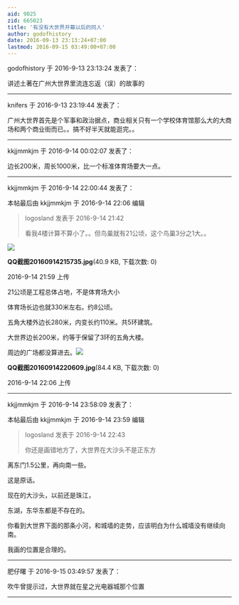 ```yaml
---
aid: 9025
zid: 665023
title: '有没有大世界开幕以后的同人'
author: godofhistory
date: 2016-09-13 23:13:24+07:00
lastmod: 2016-09-15 03:49:00+07:00
---
```


godofhistory 于 2016-9-13 23:13:24 发表了：

讲述土著在广州大世界里流连忘返（误）的故事的

---------

knifers 于 2016-9-13 23:19:44 发表了：

广州大世界首先是个军事和政治据点，商业相关只有一个学校体育馆那么大的大商场和两个商业街而已。。搞不好半天就能逛完。。

---------

kkjjmmkjm 于 2016-9-14 00:02:07 发表了：

边长200米，周长1000米，比一个标准体育场要大一点。

---------

kkjjmmkjm 于 2016-9-14 22:00:44 发表了：

本帖最后由 kkjjmmkjm 于 2016-9-14 22:06 编辑 


> 
> logosland 发表于 2016-9-14 21:42
> 
> 看我4楼计算不算小了。。但鸟巢就有21公顷，这个鸟巢3分之1大。。



![](https://cdn.jsdelivr.net/gh/lzjluzijie/beichao@main/static/img/215944oq62o2er1zk2551q.jpg)



**QQ截图20160914215735.jpg**(40.9 KB, 下载次数: 0)



2016-9-14 21:59 上传



21公顷是工程总体占地，不是体育场大小

体育场长边也就330米左右。约8公顷。

五角大楼外边长280米，内变长约110米。共5环建筑。

大世界边长200米，约等于保留了3环的五角大楼。

周边的广场都没算进去。![](https://cdn.jsdelivr.net/gh/lzjluzijie/beichao@main/static/img/220647ffr9kjfy2yr62p2k.jpg)



**QQ截图20160914220609.jpg**(84.4 KB, 下载次数: 0)



2016-9-14 22:06 上传

---------

kkjjmmkjm 于 2016-9-14 23:58:09 发表了：

本帖最后由 kkjjmmkjm 于 2016-9-14 23:59 编辑 


> 
> logosland 发表于 2016-9-14 22:43
> 
> 你还是画错地方了，大世界在大沙头不是正东方



离东门1.5公里，再向南一些。

这是原话。

现在的大沙头，以前还是珠江，

东湖，东华东都是不存在的。

你看到大世界下面的那条小河，和城墙的走势，应该明白为什么城墙没有继续向南。

我画的位置是合理的。

---------

肥仔曙 于 2016-9-15 03:49:57 发表了：

吹牛曾提示过，大世界就在星之光电器城那个位置

---------

